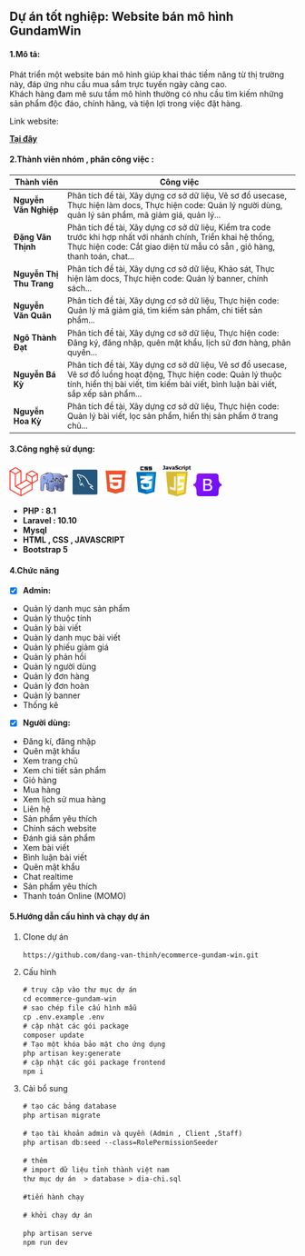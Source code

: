 ## Dự án tốt nghiệp: Website bán mô hình GundamWin

#### 1.Mô tả:

<p>
Phát triển một website bán mô hình giúp khai thác tiềm năng từ thị trường này, đáp ứng nhu cầu mua sắm trực tuyến ngày càng cao.
<br/>
Khách hàng đam mê sưu tầm mô hình thường có nhu cầu tìm kiếm những sản phẩm độc đáo, chính hãng, và tiện lợi trong việc đặt hàng. 
</p>

<span>
Link website:
</span>

**<a href='https://gundamwin.store'>Tại đây</a>**

#### 2.Thành viên nhóm , phân công việc :

| **Thành viên**           | **Công việc**                                                                                                                                                                                           |
| ------------------------ | ------------------------------------------------------------------------------------------------------------------------------------------------------------------------------------------------------- |
| **Nguyễn Văn Nghiệp**    | Phân tích đề tài, Xây dựng cơ sở dữ liệu, Vẽ sơ đồ usecase, Thực hiện làm docs, Thực hiện code: Quản lý người dùng, quản lý sản phẩm, mã giảm giá, quản lý...                                           |
| **Đặng Văn Thịnh**       | Phân tích đề tài, Xây dựng cơ sở dữ liệu, Kiểm tra code trước khi hợp nhất với nhánh chính, Triển khai hệ thống, Thực hiện code: Cắt giao diện từ mẫu có sẵn , giỏ hàng, thanh toán, chat...            |
| **Nguyễn Thị Thu Trang** | Phân tích đề tài, Xây dựng cơ sở dữ liệu, Khảo sát, Thực hiện làm docs, Thực hiện code: Quản lý banner, chính sách...                                                                                   |
| **Nguyễn Văn Quân**      | Phân tích đề tài, Xây dựng cơ sở dữ liệu, Thực hiện code: Quản lý mã giảm giá, tìm kiếm sản phẩm, chi tiết sản phẩm...                                                                                  |
| **Ngô Thành Đạt**        | Phân tích đề tài, Xây dựng cơ sở dữ liệu, Thực hiện code: Đăng ký, đăng nhập, quên mật khẩu, lịch sử đơn hàng, phân quyền...                                                                            |
| **Nguyễn Bá Kỳ**         | Phân tích đề tài, Xây dựng cơ sở dữ liệu, Vẽ sơ đồ usecase, Vẽ sơ đồ luồng hoạt động, Thực hiện code: Quản lý thuộc tính, hiển thị bài viết, tìm kiếm bài viết, bình luận bài viết, sắp xếp sản phẩm... |
| **Nguyễn Hoa Kỳ**        | Phân tích đề tài, Xây dựng cơ sở dữ liệu, Thực hiện code: Quản lý bài viết, lọc sản phẩm, hiển thị sản phẩm ở trang chủ...                                                                              |

#### 3.Công nghệ sử dụng:

<div>

<img src="public/readme-image/laravel-icon.webp" alt="Gundam Image" width="50px"/>
<img src="public/readme-image/php-icon.webp" alt="Gundam Image" width="50px"/>
<img src="public/readme-image/mysql-icon.webp" alt="Gundam Image" width="50px"/>
<img src="public/readme-image/html-icon.webp" alt="Gundam Image" width="50px"/>
<img src="public/readme-image/css-icon.webp" alt="Gundam Image" width="50px"/>
<img src="public/readme-image/js-icon.webp" alt="Gundam Image" width="50px"/>
<img src="public/readme-image/bootstrap-icon.webp" alt="Gundam Image" width="50px"/>

</div>
<strong>
<ul>
<li>PHP : 8.1</li>
<li>Laravel : 10.10 </li>
<li>Mysql</li>
<li>HTML , CSS , JAVASCRIPT</li>
<li>Bootstrap 5</li>
</ul>

</strong>

#### 4.Chức năng

-   [x] **Admin:**
<ul>
    <li> Quản lý danh mục sản phẩm  </li>
    <li> Quản lý thuộc tính </li>
    <li> Quản lý bài viết </li>
    <li> Quản lý danh mục bài viết </li>
    <li> Quản lý phiếu giảm giá</li>
    <li> Quản lý phản hồi </li>
    <li> Quản lý người dùng</li>
    <li> Quản lý đơn hàng </li>
    <li> Quản lý đơn hoàn</li>
    <li> Quản lý banner</li>
    <li> Thống kê</li>

</ul>

-   [x] **Người dùng:**

<ul>
<li>Đăng kí, đăng nhập</li>
<li>Quên mật khẩu</li>
<li>Xem trang chủ</li>
<li>Xem chi tiết sản phẩm</li>
<li>Giỏ hàng</li>
<li>Mua hàng</li>
<li>Xem lịch sử mua hàng</li>
<li>Liên hệ </li>
<li>Sản phẩm yêu thích</li>
<li>Chính sách website</li>
<li>Đánh giá sản phẩm</li>
<li>Xem bài viết</li>
<li>Bình luận bài viết</li>
<li>Quên mật khẩu</li>
<li>Chat realtime</li>
<li>Sản phẩm yêu thích</li>
<li>Thanh toán Online (MOMO)</li>

</ul>

<!-- video demo dự án nếu có -->

<!-- <iframe width="560" height="315" src="https://www.youtube.com/embed/t4oq9SDaJmE" frameborder="0" allowfullscreen></iframe> -->

#### 5.Hướng dẫn cấu hình và chạy dự án

<ol>
<li>
<p>Clone dự án</p>
<p>

`https://github.com/dang-van-thinh/ecommerce-gundam-win.git`

</p>
</li>
<li>
<p>Cấu hình</p>

<p>

```
# truy cập vào thư mục dự án
cd ecommerce-gundam-win
# sao chép file cấu hình mẫu
cp .env.example .env 
# cập nhật các gói package
composer update
# Tạo một khóa bảo mật cho ứng dụng
php artisan key:generate
# cập nhật các gói package frontend
npm i
```

</p>
</li>

<li>
<p>Cài bổ sung</p>
<p>

```
# tạo các bảng database
php artisan migrate

# tạo tài khoản admin và quyền (Admin , Client ,Staff)
php artisan db:seed --class=RolePermissionSeeder

# thêm
# import dữ liệu tỉnh thành việt nam
thư mục dự án  > database > dia-chi.sql

#tiến hành chạy

# khởi chạy dự án

php artisan serve
npm run dev
```

</p>
</li>
</ol>
